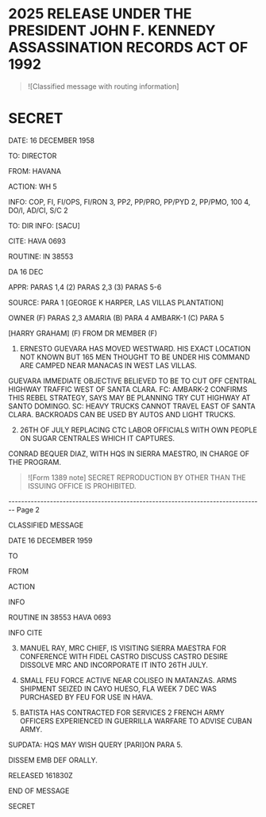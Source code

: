 # 2025 RELEASE UNDER THE PRESIDENT JOHN F. KENNEDY ASSASSINATION RECORDS ACT OF 1992

> 
> ![Classified message with routing information]

# SECRET

DATE: 16 DECEMBER 1958

TO: DIRECTOR

FROM: HAVANA

ACTION: WH 5

INFO: COP, FI, FI/OPS, FI/RON 3, PP*2*, PP/PRO, PP/PYD 2, PP/PMO, 100 4, DO/I, AD/CI, S/C 2

TO: DIR INFO: [SACU]

CITE: HAVA 0693

ROUTINE: IN 38553

DA 16 DEC

APPR: PARAS 1,4 (2) PARAS 2,3 (3) PARAS 5-6

SOURCE: PARA 1 [GEORGE K HARPER, LAS VILLAS PLANTATION]

OWNER (F) PARAS 2,3 AMARIA (B) PARA 4 AMBARK-1 (C) PARA 5

[HARRY GRAHAM] (F) FROM DR MEMBER (F)

1. ERNESTO GUEVARA HAS MOVED WESTWARD. HIS EXACT LOCATION NOT KNOWN BUT 165 MEN THOUGHT TO BE UNDER HIS COMMAND ARE CAMPED NEAR MANACAS IN WEST LAS VILLAS.

GUEVARA IMMEDIATE OBJECTIVE BELIEVED TO BE TO CUT OFF CENTRAL HIGHWAY TRAFFIC WEST OF SANTA CLARA. FC: AMBARK-2 CONFIRMS THIS REBEL STRATEGY, SAYS MAY BE PLANNING TRY CUT HIGHWAY AT SANTO DOMINGO. SC: HEAVY TRUCKS CANNOT TRAVEL EAST OF SANTA CLARA. BACKROADS CAN BE USED BY AUTOS AND LIGHT TRUCKS.

2. 26TH OF JULY REPLACING CTC LABOR OFFICIALS WITH OWN PEOPLE ON SUGAR CENTRALES WHICH IT CAPTURES.

CONRAD BEQUER DIAZ, WITH HQS IN SIERRA MAESTRO, IN CHARGE OF THE PROGRAM.

> 
> ![Form 1389 note] SECRET REPRODUCTION BY OTHER THAN THE ISSUING OFFICE IS PROHIBITED.


-------------------------------------------------------------------------------- Page 2

CLASSIFIED MESSAGE

DATE 16 DECEMBER 1959

TO

FROM

ACTION

INFO

ROUTINE IN 38553 HAVA 0693

INFO CITE

3. MANUEL RAY, MRC CHIEF, IS VISITING SIERRA MAESTRA FOR CONFERENCE WITH FIDEL CASTRO DISCUSS CASTRO DESIRE DISSOLVE MRC AND INCORPORATE IT INTO 26TH JULY.

4. SMALL FEU FORCE ACTIVE NEAR COLISEO IN MATANZAS. ARMS SHIPMENT SEIZED IN CAYO HUESO, FLA WEEK 7 DEC WAS PURCHASED BY FEU FOR USE IN HAVA.

5. BATISTA HAS CONTRACTED FOR SERVICES 2 FRENCH ARMY OFFICERS EXPERIENCED IN GUERRILLA WARFARE TO ADVISE CUBAN ARMY.

SUPDATA: HQS MAY WISH QUERY [PARI]ON PARA 5.

DISSEM EMB DEF ORALLY.

RELEASED 161830Z

END OF MESSAGE

SECRET
